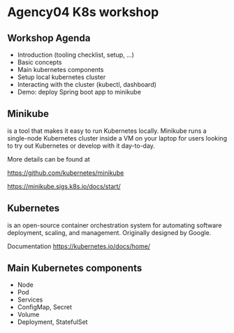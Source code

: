 # Agency04 K8s workshop

## Workshop Agenda

- Introduction (tooling checklist, setup, …) 
- Basic concepts
- Main kubernetes components
- Setup local kubernetes cluster 
- Interacting with the cluster (kubectl, dashboard)
- Demo: deploy Spring boot app to minikube


## Minikube 
is a tool that makes it easy to run Kubernetes locally. Minikube runs a single-node Kubernetes cluster inside a VM on your laptop for users looking to try out Kubernetes or develop with it day-to-day.

More details can be found at 

https://github.com/kubernetes/minikube

https://minikube.sigs.k8s.io/docs/start/

## Kubernetes 
is an open-source container orchestration system for automating software deployment, scaling, and management. 
Originally designed by Google.

Documentation
https://kubernetes.io/docs/home/

## Main Kubernetes components
- Node
- Pod
- Services
- ConfigMap, Secret
- Volume
- Deployment, StatefulSet





